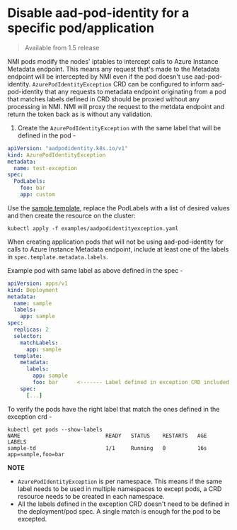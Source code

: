 # Disable aad-pod-identity for a specific pod/application
> Available from 1.5 release

NMI pods modify the nodes' iptables to intercept calls to Azure Instance Metadata endpoint. This means any request that's made to the Metadata endpoint will be intercepted by NMI even if the pod doesn't use aad-pod-identity. `AzurePodIdentityException` CRD can be configured to inform aad-pod-identity that any requests to metadata endpoint originating from a pod that matches labels defined in CRD should be proxied without any processing in NMI. NMI will proxy the request to the metdata endpoint and return the token back as is without any validation.

1. Create the `AzurePodIdentityException` with the same label that will be defined in the pod -

```yaml
apiVersion: "aadpodidentity.k8s.io/v1"
kind: AzurePodIdentityException
metadata:
  name: test-exception
spec:
  PodLabels:
    foo: bar
    app: custom
```

Use the [sample template](examples/azurepodidentityexception.yaml), replace the PodLabels with a list of desired values and then create the resource on the cluster:

```shell
kubectl apply -f examples/aadpodidentityexception.yaml
```

When creating application pods that will not be using aad-pod-identity for calls to Azure Instance Metadata endpoint, include at least one of the labels in `spec.template.metadata.labels`.

Example pod with same label as above defined in the spec -

```yaml
apiVersion: apps/v1
kind: Deployment
metadata:
  name: sample
  labels:
    app: sample
spec:
  replicas: 2
  selector:
    matchLabels:
      app: sample
  template:
    metadata:
      labels:
        app: sample
        foo: bar      <------- Label defined in exception CRD included in deployment
    spec:
      [...]
```

To verify the pods have the right label that match the ones defined in the exception crd -
```shell
kubectl get pods --show-labels
NAME                           READY   STATUS    RESTARTS   AGE   LABELS
sample-td                      1/1     Running   0          16s   app=sample,foo=bar
```

**NOTE**
- `AzurePodIdentityException` is per namespace. This means if the same label needs to be used in multiple namespaces to except pods, a CRD resource needs to be created in each namespace.
- All the labels defined in the exception CRD doesn't need to be defined in the deployment/pod spec. A single match is enough for the pod to be excepted.